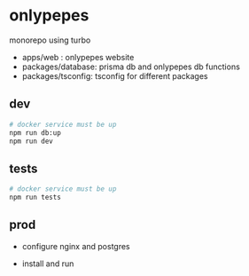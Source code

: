 # onlypepes

monorepo using turbo 

- apps/web : onlypepes website
- packages/database: prisma db and onlypepes db functions
- packages/tsconfig: tsconfig for different packages

## dev

```bash
# docker service must be up
npm run db:up
npm run dev
```

## tests

```bash
# docker service must be up
npm run tests
```


## prod

- configure nginx and postgres

- install and run

```bash

```
